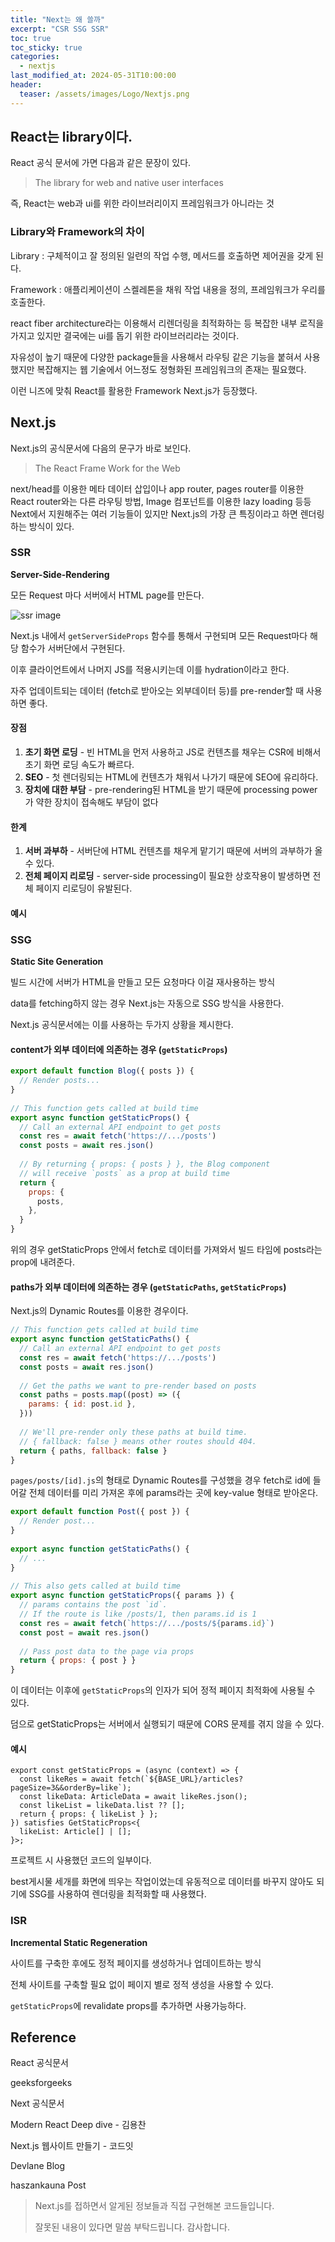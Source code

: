 ```yaml
---
title: "Next는 왜 쓸까"
excerpt: "CSR SSG SSR"
toc: true
toc_sticky: true
categories:
  - nextjs
last_modified_at: 2024-05-31T10:00:00
header:
  teaser: /assets/images/Logo/Nextjs.png
---
```


## React는 library이다.

React 공식 문서에 가면 다음과 같은 문장이 있다.

> The library for web and native user interfaces

즉, React는 web과 ui를 위한 라이브러리이지 프레임워크가 아니라는 것

### Library와 Framework의 차이

Library : 구체적이고 잘 정의된 일련의 작업 수행, 메서드를 호출하면 제어권을 갖게 된다.

Framework : 애플리케이션이 스켈레톤을 채워 작업 내용을 정의, 프레임워크가 우리를 호출한다.

react fiber architecture라는 이용해서 리렌더링을 최적화하는 등 복잡한 내부 로직을 가지고 있지만 결국에는 ui를 돕기 위한 라이브러리라는 것이다.

자유성이 높기 때문에 다양한 package들을 사용해서 라우팅 같은 기능을 붙혀서 사용했지만 복잡해지는 웹 기술에서 어느정도 정형화된 프레임워크의 존재는 필요했다.

이런 니즈에 맞춰 React를 활용한 Framework Next.js가 등장했다.

## Next.js

Next.js의 공식문서에 다음의 문구가 바로 보인다.

> The React Frame Work for the Web

next/head를 이용한 메타 데이터 삽입이나 app router, pages router를 이용한 React router와는 다른 라우팅 방법, Image 컴포넌트를 이용한 lazy loading 등등 Next에서 지원해주는 여러 기능들이 있지만 Next.js의 가장 큰 특징이라고 하면 렌더링하는 방식이 있다.

### SSR
**Server-Side-Rendering**

모든 Request 마다 서버에서 HTML page를 만든다.

<img src="https://codefug.github.io/assets/images/2024-05-31/Pasted%20image%2020240530181448.png
" class="full" alt="ssr image"/>

Next.js 내에서 `getServerSideProps` 함수를 통해서 구현되며 모든 Request마다 해당 함수가 서버단에서 구현된다.

이후 클라이언트에서 나머지 JS를 적용시키는데 이를 hydration이라고 한다.

자주 업데이트되는 데이터 (fetch로 받아오는 외부데이터 등)를 pre-render할 때 사용하면 좋다.

#### 장점

1. **초기 화면 로딩** - 빈 HTML을 먼저 사용하고 JS로 컨텐츠를 채우는 CSR에 비해서 초기 화면 로딩 속도가 빠르다.
2. **SEO** - 첫 렌더링되는 HTML에 컨텐츠가 채워서 나가기 때문에 SEO에 유리하다.
3. **장치에 대한 부담** - pre-rendering된 HTML을 받기 때문에 processing power가 약한 장치이 접속해도 부담이 없다

#### 한계

1. **서버 과부하** - 서버단에 HTML 컨텐츠를 채우게 맡기기 때문에 서버의 과부하가 올 수 있다.
2. **전체 페이지 리로딩** - server-side processing이 필요한 상호작용이 발생하면 전체 페이지 리로딩이 유발된다.

#### 예시

### SSG

**Static Site Generation**

빌드 시간에 서버가 HTML을 만들고 모든 요청마다 이걸 재사용하는 방식

data를 fetching하지 않는 경우 Next.js는 자동으로 SSG 방식을 사용한다.

Next.js 공식문서에는 이를 사용하는 두가지 상황을 제시한다.

#### content가 외부 데이터에 의존하는 경우 (`getStaticProps`)

```jsx
export default function Blog({ posts }) {
  // Render posts...
}
 
// This function gets called at build time
export async function getStaticProps() {
  // Call an external API endpoint to get posts
  const res = await fetch('https://.../posts')
  const posts = await res.json()
 
  // By returning { props: { posts } }, the Blog component
  // will receive `posts` as a prop at build time
  return {
    props: {
      posts,
    },
  }
}
```

위의 경우 getStaticProps 안에서 fetch로 데이터를 가져와서 빌드 타임에 posts라는 prop에 내려준다.

#### paths가 외부 데이터에 의존하는 경우 (`getStaticPaths`, `getStaticProps`)

Next.js의 Dynamic Routes를 이용한 경우이다.

```jsx
// This function gets called at build time
export async function getStaticPaths() {
  // Call an external API endpoint to get posts
  const res = await fetch('https://.../posts')
  const posts = await res.json()
 
  // Get the paths we want to pre-render based on posts
  const paths = posts.map((post) => ({
    params: { id: post.id },
  }))
 
  // We'll pre-render only these paths at build time.
  // { fallback: false } means other routes should 404.
  return { paths, fallback: false }
}
```

`pages/posts/[id].js`의 형태로 Dynamic Routes를 구성했을 경우 fetch로 id에 들어갈 전체 데이터를 미리 가져온 후에 params라는 곳에 key-value 형태로 받아온다.

```jsx
export default function Post({ post }) {
  // Render post...
}
 
export async function getStaticPaths() {
  // ...
}
 
// This also gets called at build time
export async function getStaticProps({ params }) {
  // params contains the post `id`.
  // If the route is like /posts/1, then params.id is 1
  const res = await fetch(`https://.../posts/${params.id}`)
  const post = await res.json()
 
  // Pass post data to the page via props
  return { props: { post } }
}
```

이 데이터는 이후에 `getStaticProps`의 인자가 되어 정적 페이지 최적화에 사용될 수 있다.

덤으로 getStaticProps는 서버에서 실행되기 때문에 CORS 문제를 겪지 않을 수 있다.

#### 예시

```tsx
export const getStaticProps = (async (context) => {
  const likeRes = await fetch(`${BASE_URL}/articles?pageSize=3&&orderBy=like`);
  const likeData: ArticleData = await likeRes.json();
  const likeList = likeData.list ?? [];
  return { props: { likeList } };
}) satisfies GetStaticProps<{
  likeList: Article[] | [];
}>;
```

프로젝트 시 사용했던 코드의 일부이다.

best게시물 세개를 화면에 띄우는 작업이었는데 유동적으로 데이터를 바꾸지 않아도 되기에 SSG를 사용하여 렌더링을 최적화할 때 사용했다.

### ISR

**Incremental Static Regeneration**

사이트를 구축한 후에도 정적 페이지를 생성하거나 업데이트하는 방식

전체 사이트를 구축할 필요 없이 페이지 별로 정적 생성을 사용할 수 있다.

`getStaticProps`에 revalidate props를 추가하면 사용가능하다.

## Reference

<a src="https://react.dev/">React 공식문서</a>

<a src="https://www.geeksforgeeks.org/software-framework-vs-library/">geeksforgeeks</a>

<a src="https://nextjs.org/">Next 공식문서</a>

Modern React Deep dive - 김용찬

Next.js 웹사이트 만들기 - 코드잇

<a src="https://www.devlane.com/blog/what-is-server-side-rendering-in-next-js-pros-and-cons">Devlane Blog</a>

<a src="https://dev.to/haszankauna/understanding-server-side-rendering-ssr-vs-client-side-rendering-csr-8gi#:~:text=Cons%20of%20SSR%3A,trigger%20a%20full%20page%20reload.">haszankauna Post</a>

>
> Next.js를 접하면서 알게된 정보들과 직접 구현해본 코드들입니다.
>
> 잘못된 내용이 있다면 말씀 부탁드립니다. 감사합니다.
>